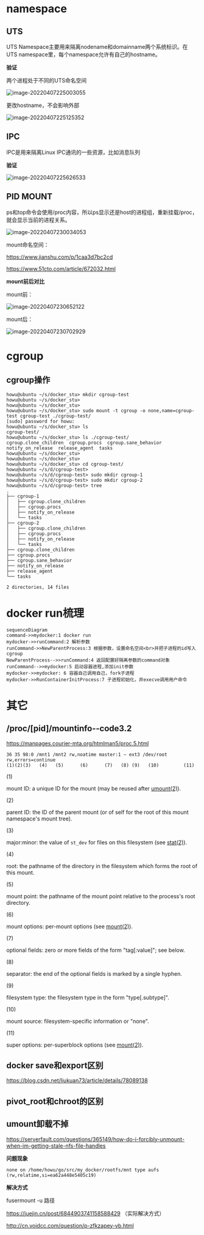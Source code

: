 # namespace

## UTS

UTS Namespace主要用来隔离nodename和domainname两个系统标识。在UTS namespace里，每个namespace允许有自己的hostname。

**验证**

两个进程处于不同的UTS命名空间

![image-20220407225003055](mydocker.assets/image-20220407225003055.png)

更改hostname，不会影响外部

![image-20220407225125352](mydocker.assets/image-20220407225125352.png)



## IPC

IPC是用来隔离Linux IPC通讯的一些资源，比如消息队列

**验证**

![image-20220407225626533](mydocker.assets/image-20220407225626533.png)



## PID MOUNT

ps和top命令会使用/proc内容，所以ps显示还是host的进程组，重新挂载/proc，就会显示当前的进程关系。

![image-20220407230034053](mydocker.assets/image-20220407230034053.png)



mount命名空间：

https://www.jianshu.com/p/1caa3d7bc2cd

https://www.51cto.com/article/672032.html



**mount前后对比**

mount前：

![image-20220407230652122](mydocker.assets/image-20220407230652122.png)

mount后：

![image-20220407230702929](mydocker.assets/image-20220407230702929.png)



# cgroup

## cgroup操作

```shell
howu@ubuntu ~/s/docker_stu> mkdir cgroup-test
howu@ubuntu ~/s/docker_stu>
howu@ubuntu ~/s/docker_stu>
howu@ubuntu ~/s/docker_stu> sudo mount -t cgroup -o none,name=cgroup-test cgroup-test ./cgroup-test/
[sudo] password for howu:
howu@ubuntu ~/s/docker_stu> ls
cgroup-test/
howu@ubuntu ~/s/docker_stu> ls ./cgroup-test/
cgroup.clone_children  cgroup.procs  cgroup.sane_behavior  notify_on_release  release_agent  tasks
howu@ubuntu ~/s/docker_stu>
howu@ubuntu ~/s/docker_stu>
howu@ubuntu ~/s/docker_stu> cd cgroup-test/
howu@ubuntu ~/s/d/cgroup-test>
howu@ubuntu ~/s/d/cgroup-test> sudo mkdir cgroup-1
howu@ubuntu ~/s/d/cgroup-test> sudo mkdir cgroup-2
howu@ubuntu ~/s/d/cgroup-test> tree
.
├── cgroup-1
│   ├── cgroup.clone_children
│   ├── cgroup.procs
│   ├── notify_on_release
│   └── tasks
├── cgroup-2
│   ├── cgroup.clone_children
│   ├── cgroup.procs
│   ├── notify_on_release
│   └── tasks
├── cgroup.clone_children
├── cgroup.procs
├── cgroup.sane_behavior
├── notify_on_release
├── release_agent
└── tasks

2 directories, 14 files

```





# docker run梳理

```mermaid
sequenceDiagram
command->>mydocker:1 docker run
mydocker->>runCommand:2 解析参数
runCommand->>NewParentProcess:3 根据参数，设置命名空间<br>并把子进程的id写入cgroup
NewParentProcess-->>runCommand:4 返回配置好隔离参数的command对象
runCommand-->>mydocker:5 启动容器进程,添加init参数
mydocker->>mydocker: 6 容器自己调用自己，fork子进程
mydocker->>RunContainerInitProcess:7 子进程初始化，并execve调用用户命令

```









# 其它

## /proc/[pid]/mountinfo--code3.2

https://manpages.courier-mta.org/htmlman5/proc.5.html

```
36 35 98:0 /mnt1 /mnt2 rw,noatime master:1 − ext3 /dev/root rw,errors=continue
(1)(2)(3)   (4)   (5)      (6)      (7)   (8) (9)   (10)         (11)
```

(1)

mount ID: a unique ID for the mount (may be reused after [umount(2)](https://manpages.courier-mta.org/htmlman2/umount.2.html)).

(2)

parent ID: the ID of the parent mount (or of self for the root of this mount namespace's mount tree).

(3)

major:minor: the value of `st_dev` for files on this filesystem (see [stat(2)](https://manpages.courier-mta.org/htmlman2/stat.2.html)).

(4)

root: the pathname of the directory in the filesystem which forms the root of this mount.

(5)

mount point: the pathname of the mount point relative to the process's root directory.

(6)

mount options: per-mount options (see [mount(2)](https://manpages.courier-mta.org/htmlman2/mount.2.html)).

(7)

optional fields: zero or more fields of the form "tag[:value]"; see below.

(8)

separator: the end of the optional fields is marked by a single hyphen.

(9)

filesystem type: the filesystem type in the form "type[.subtype]".

(10)

mount source: filesystem-specific information or "none".

(11)

super options: per-superblock options (see [mount(2)](https://manpages.courier-mta.org/htmlman2/mount.2.html)).



## docker save和export区别

https://blog.csdn.net/liukuan73/article/details/78089138



## pivot_root和chroot的区别





## umount卸载不掉

https://serverfault.com/questions/365149/how-do-i-forcibly-unmount-when-im-getting-stale-nfs-file-handles

**问题现象**

```shell
none on /home/howu/go/src/my_docker/rootfs/mnt type aufs (rw,relatime,si=ea62a448e5405c19)
```

**解决方式**

fusermount -u  路径

https://juejin.cn/post/6844903741158588429     （实际解决方式）

http://cn.voidcc.com/question/p-zfkzapey-vb.html







